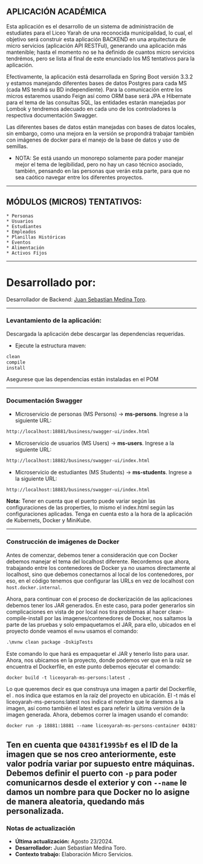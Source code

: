 ## APLICACIÓN ACADÉMICA ##
Esta aplicación es el desarrollo de un sistema de administración de 
estudiates para el Liceo Yarah de una reconocida municipalidad, lo cual, 
el objetivo será construir esta aplicación BACKEND en una arquitectura 
de micro servicios (aplicación API RESTFul), generando una aplicación 
más mantenible; hasta el momento no se ha definido de cuantos micro 
servicios tendrémos, pero se lista al final de este enunciado los MS 
tentativos para la aplicación. 

Efectivamente, la aplicación está desarrollada en Spring Boot versión 
3.3.2 y estamos manejando diferentes bases de datos Postgres para cada 
MS (cada MS tendrá su BD independiente). Para la comunicación entre los 
micros estaremos usando Feign así como ORM base será JPA e Hibernate para 
el tema de las consultas SQL, las entidades estarán manejadas por Lombok 
y tendremos adecuado en cada uno de los controladores la respectiva 
documentación Swagger.

Las diferentes bases de datos están manejadas con bases de datos locales,
sin embargo, como una mejora en la versión se propondrá trabajar también
con imágenes de docker para el manejo de la base de datos y uso de semillas.

* NOTA:
Se está usando un monorepo solamente para poder manejar mejor el tema
de legibilidad, pero no hay un caso técnico asociado, también, pensando en
las personas que verán esta parte, para que no sea caótico navegar entre
los diferentes proyectos.

-------------------------------------------------------------------------------

## MÓDULOS (MICROS) TENTATIVOS: 
    * Personas
    * Usuarios
    * Estudiantes
    * Empleados
    * Planillas Históricas
    * Eventos
    * Alimentación
    * Activos Fíjos

---------------------------------------------------------------------------------------
# Desarrollado por: #
Desarrollador de Backend: [Juan Sebastian Medina Toro](https://www.linkedin.com/in/juan-sebastian-medina-toro-887491249/).

---------------------------------------------------------------------------------------

### Levantamiento de la aplicación:
Descargada la aplicación debe descargar las dependencias requeridas.
* Ejecute la estructura maven:
````dockerfile
clean
compile
install
````
Asegurese que las dependencias están instaladas en el POM

---------------------------------------------------------------------------------------

### Documentación Swagger
* Microservicio de personas (MS Persons) -> **ms-persons**.
Ingrese a la siguiente URL:
````dockerfile
http://localhost:18881/business/swagger-ui/index.html
````

* Microservicio de usuarios (MS Users) -> **ms-users**.
  Ingrese a la siguiente URL:
````dockerfile
http://localhost:18882/business/swagger-ui/index.html
````

* Microservicio de estudiantes (MS Students) -> **ms-students**.
  Ingrese a la siguiente URL:
````dockerfile
http://localhost:18883/business/swagger-ui/index.html
````

**Nota:** Tener en cuenta que el puerto puede variar según las configuraciones de las 
properties, lo mismo el index.html según las configuraciones aplicadas. Tenga en cuenta
esto a la hora de la aplicación de Kubernets, Docker y MiniKube.

---------------------------------------------------------------------------------------
### Construcción de imágenes de Docker
Antes de comenzar, debemos tener a consideración que con Docker debemos manejar el
tema del localhost diferente. Recordemos que ahora, trabajando entre los contenedores de 
Docker ya no usamos directamente al localhost, sino que debemos conectarnos al local de 
los contenedores, por eso, en el código tenemos que configurar las URLs en vez de localhost 
con ``host.docker.internal``.

Ahora, para continuar con el proceso de dockerización de las aplicaciones debemos tener 
los JAR generados. En este caso, para poder generarlos sin complicaciones en vista de por 
local nos tira problemas al hacer clean-compile-install por las imagenes/contenedores de 
Docker, nos saltamos la parte de las pruebas y solo empaquetamos el JAR, para ello, 
ubicados en el proyecto donde veamos el ``mvnw`` usamos el comando:
````dockerfile
.\mvnw clean package -DskipTests
````
Este comando lo que hará es empaquetar el JAR y tenerlo listo para usar.
Ahora, nos ubicamos en la proyecto, donde podemos ver que en la raíz se encuentra el Dockerfile,
en este punto debemos ejecutar el comando:
````dockerfile
docker build -t liceoyarah-ms-persons:latest .
````
Lo que queremos decir es que construya una imagen a partir del Dockerfile, el . nos indica
que estamos en la raíz del proyecto en ubicación. El -t más el liceoyarah-ms-persons:latest 
nos indica el nombre que le daremos a la imagen, así como también el latest es para referir 
la última versión de la imagen generada.
Ahora, debemos correr la imagen usando el comando:
````dockerfile
docker run -p 18881:18881 --name liceoyarah-ms-persons-container 04381f1995bf
````
Ten en cuenta que ``04381f1995bf`` es el ID de la imagen que se nos creo anteriormente, este
valor podría variar por supuesto entre máquinas. Debemos definir el puerto con ``-p`` para
poder comunicarnos desde el exterior y con ``--name`` le damos un nombre para que Docker no lo
asigne de manera aleatoria, quedando más personalizada.
---------------------------------------------------------------------------------------

### Notas de actualización
* **Última actualización:** Agosto 23/2024.
* **Desarrollador:** Juan Sebastian Medina Toro.
* **Contexto trabajo:** Elaboración Micro Servicios.

